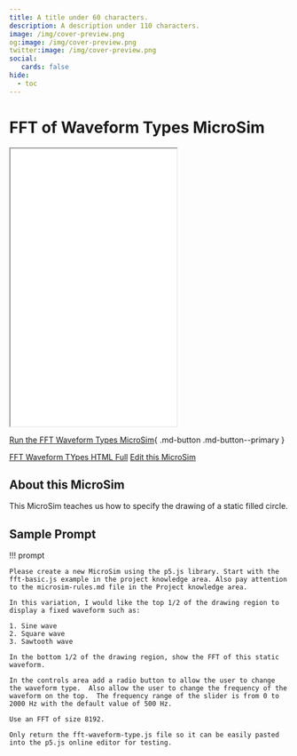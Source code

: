```yaml
---
title: A title under 60 characters.
description: A description under 110 characters.
image: /img/cover-preview.png
og:image: /img/cover-preview.png
twitter:image: /img/cover-preview.png
social:
   cards: false
hide:
  - toc
---
```

# FFT of Waveform Types MicroSim

<iframe src="main.html" height="500" scrolling="no" style="overflow: hidden;"></iframe>


[Run the FFT Waveform Types MicroSim](./main.html){ .md-button .md-button--primary }

[FFT Waveform TYpes HTML Full](./fft-waveform-types.html)
[Edit this MicroSim]()

## About this MicroSim

This MicroSim teaches us how to
specify the drawing of a static filled circle.

## Sample Prompt

!!! prompt

    Please create a new MicroSim using the p5.js library. Start with the fft-basic.js example in the project knowledge area. Also pay attention to the microsim-rules.md file in the Project knowledge area. 
    
    In this variation, I would like the top 1/2 of the drawing region to display a fixed waveform such as: 

    1. Sine wave
    2. Square wave
    3. Sawtooth wave
    
    In the bottom 1/2 of the drawing region, show the FFT of this static waveform.

    In the controls area add a radio button to allow the user to change the waveform type.  Also allow the user to change the frequency of the waveform on the top.  The frequency range of the slider is from 0 to 2000 Hz with the default value of 500 Hz.

    Use an FFT of size 8192.

    Only return the fft-waveform-type.js file so it can be easily pasted into the p5.js online editor for testing.

